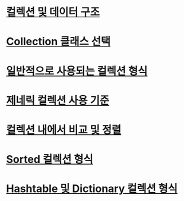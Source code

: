 # [컬렉션 및 데이터 구조](index.md)
# [Collection 클래스 선택](selecting-a-collection-class.md)
# [일반적으로 사용되는 컬렉션 형식](commonly-used-collection-types.md)
# [제네릭 컬렉션 사용 기준](when-to-use-generic-collections.md)
# [컬렉션 내에서 비교 및 정렬](comparisons-and-sorts-within-collections.md)
# [Sorted 컬렉션 형식](sorted-collection-types.md)
# [Hashtable 및 Dictionary 컬렉션 형식](hashtable-and-dictionary-collection-types.md)
